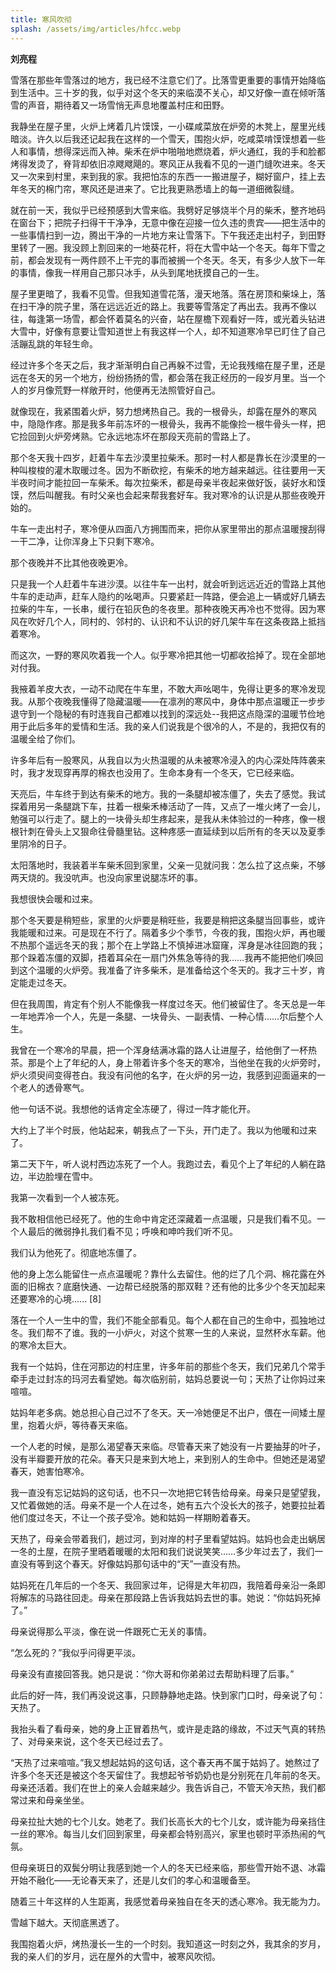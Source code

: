 ```yaml
---
title: 寒风吹彻
splash: /assets/img/articles/hfcc.webp
---
```


**刘亮程**

雪落在那些年雪落过的地方，我已经不注意它们了。比落雪更重要的事情开始降临到生活中。三十岁的我，似乎对这个冬天的来临漠不关心，却又好像一直在倾听落雪的声音，期待着又一场雪悄无声息地覆盖村庄和田野。

我静坐在屋子里，火炉上烤着几片馍馍，一小碟咸菜放在炉旁的木凳上，屋里光线暗淡。许久以后我还记起我在这样的一个雪天，围抱火炉，吃咸菜啃馍馍想着一些人和事情，想得深远而入神。柴禾在炉中啪啪地燃烧着，炉火通红，我的手和脸都烤得发烫了，脊背却依旧凉飕飕飓的。寒风正从我看不见的一道门缝吹进来。冬天又一次来到村里，来到我的家。我把怕冻的东西一一搬进屋子，糊好窗户，挂上去年冬天的棉门帘，寒风还是进来了。它比我更熟悉墙上的每一道细微裂缝。

就在前一天，我似乎已经预感到大雪来临。我劈好足够烧半个月的柴禾，整齐地码在窗台下；把院子扫得干干净净，无意中像在迎接一位久违的贵宾——把生活中的一些事情扫到一边，腾出干净的一片地方来让雪落下。下午我还走出村子，到田野里转了一圈。我没顾上割回来的一地葵花杆，将在大雪中站一个冬天。每年下雪之前，都会发现有一两件顾不上干完的事而被搁一个冬天。冬天，有多少人放下一年的事情，像我一样用自己那只冰手，从头到尾地抚摸自己的一生。

屋子里更暗了，我看不见雪。但我知道雪花落，漫天地落。落在房顶和柴垛上，落在扫干净的院子里，落在远远近近的路上。我要等雪落定了再出去。我再不像以往，每逢第一场雪，都会怀着莫名的兴奋，站在屋檐下观看好一阵，或光着头钻进大雪中，好像有意要让雪知道世上有我这样一个人，却不知道寒冷早已盯住了自己活蹦乱跳的年轻生命。

经过许多个冬天之后，我才渐渐明白自己再躲不过雪，无论我残缩在屋子里，还是远在冬天的另一个地方，纷纷扬扬的雪，都会落在我正经历的一段岁月里。当一个人的岁月像荒野一样敞开时，他便再无法照管好自己。

就像现在，我紧围着火炉，努力想烤热自己。我的一根骨头，却露在屋外的寒风中，隐隐作疼。那是我多年前冻坏的一根骨头，我再不能像捡一根牛骨头一样，把它捡回到火炉旁烤熟。它永远地冻坏在那段天亮前的雪路上了。

那个冬天我十四岁，赶着牛车去沙漠里拉柴禾。那时一村人都是靠长在沙漠里的一种叫梭梭的灌木取暖过冬。因为不断砍挖，有柴禾的地方越来越远。往往要用一天半夜时间才能拉回一车柴禾。每次拉柴禾，都是母亲半夜起来做好饭，装好水和馍馍，然后叫醒我。有时父亲也会起来帮我套好车。我对寒冷的认识是从那些夜晚开始的。

牛车一走出村子，寒冷便从四面八方拥围而来，把你从家里带出的那点温暖搜刮得一干二净，让你浑身上下只剩下寒冷。

那个夜晚并不比其他夜晚更冷。

只是我一个人赶着牛车进沙漠。以往牛车一出村，就会听到远远近近的雪路上其他牛车的走动声，赶车人隐约的吆喝声。只要紧赶一阵路，便会追上一辆或好几辆去拉柴的牛车，一长串，缓行在铅灰色的冬夜里。那种夜晚天再冷也不觉得。因为寒风在吹好几个人，同村的、邻村的、认识和不认识的好几架牛车在这条夜路上抵挡着寒冷。

而这次，一野的寒风吹着我一个人。似乎寒冷把其他一切都收拾掉了。现在全部地对付我。

我掖着羊皮大衣，一动不动爬在牛车里，不敢大声吆喝牛，免得让更多的寒冷发现我。从那个夜晚我懂得了隐藏温暖——在凛冽的寒风中，身体中那点温暖正一步步退守到一个隐秘的有时连我自己都难以找到的深远处--我把这点隐深的温暖节俭地用于此后多年的爱情和生活。我的亲人们说我是个很冷的人，不是的，我把仅有的温暖全给了你们。

许多年后有一股寒风，从我自以为火热温暖的从未被寒冷浸入的内心深处阵阵袭来时，我才发现穿再厚的棉衣也没用了。生命本身有一个冬天，它已经来临。

天亮后，牛车终于到达有柴禾的地方。我的一条腿却被冻僵了，失去了感觉。我试探着用另一条腿跳下车，拄着一根柴禾棒活动了一阵，又点了一堆火烤了一会儿，勉强可以行走了。腿上的一块骨头却生疼起来，是我从未体验过的一种疼，像一根根针刺在骨头上又狠命往骨髓里钻。这种疼感一直延续到以后所有的冬天以及夏季里阴冷的日子。

太阳落地时，我装着半车柴禾回到家里，父亲一见就问我：怎么拉了这点柴，不够两天烧的。我没吭声。也没向家里说腿冻坏的事。

我想很快会暖和过来。

那个冬天要是稍短些，家里的火炉要是稍旺些，我要是稍把这条腿当回事些，或许我能暖和过来。可是现在不行了。隔着多少个季节，今夜的我，围抱火炉，再也暖不热那个遥远冬天的我；那个在上学路上不慎掉进冰窟窿，浑身是冰往回跑的我；那个跺着冻僵的双脚，捂着耳朵在一扇门外焦急等待的我……我再不能把他们唤回到这个温暖的火炉旁。我准备了许多柴禾，是准备给这个冬天的。我才三十岁，肯定能走过冬天。

但在我周围，肯定有个别人不能像我一样度过冬天。他们被留住了。冬天总是一年一年地弄冷一个人，先是一条腿、一块骨头、一副表情、一种心情……尔后整个人生。

我曾在一个寒冷的早晨，把一个浑身结满冰霜的路人让进屋子，给他倒了一杯热茶。那是个上了年纪的人，身上带着许多个冬天的寒冷，当他坐在我的火炉旁时，炉火须臾间变得苍白。我没有问他的名字，在火炉的另一边，我感到迎面逼来的一个老人的透骨寒气。

他一句话不说。我想他的话肯定全冻硬了，得过一阵才能化开。

大约上了半个时辰，他站起来，朝我点了一下头，开门走了。我以为他暖和过来了。

第二天下午，听人说村西边冻死了一个人。我跑过去，看见个上了年纪的人躺在路边，半边脸埋在雪中。

我第一次看到一个人被冻死。

我不敢相信他已经死了。他的生命中肯定还深藏着一点温暖，只是我们看不见。一个人最后的微弱挣扎我们看不见；呼唤和呻吟我们听不见。

我们认为他死了。彻底地冻僵了。

他的身上怎么能留住一点点温暖呢？靠什么去留住。他的烂了几个洞、棉花露在外面的旧棉衣？底磨快通、一边帮已经脱落的那双鞋？还有他的比多少个冬天加起来还要寒冷的心境...... [8]

落在一个人一生中的雪，我们不能全部看见。每个人都在自己的生命中，孤独地过冬。我们帮不了谁。我的一小炉火，对这个贫寒一生的人来说，显然杯水车薪。他的寒冷太巨大。

我有一个姑妈，住在河那边的村庄里，许多年前的那些个冬天，我们兄弟几个常手牵手走过封冻的玛河去看望她。每次临别前，姑妈总要说一句；天热了让你妈过来喧喧。

姑妈年老多病。她总担心自己过不了冬天。天一冷她便足不出户，偎在一间矮土屋里，抱着火炉，等待春天来临。

一个人老的时候，是那么渴望春天来临。尽管春天来了她没有一片要抽芽的叶子，没有半瓣要开放的花朵。春天只是来到大地上，来到别人的生命中。但她还是渴望春天，她害怕寒冷。

我一直没有忘记姑妈的这句话，也不只一次地把它转告给母亲。母亲只是望望我，又忙着做她的活。母亲不是一个人在过冬，她有五六个没长大的孩子，她要拉扯着他们度过冬天，不让一个孩子受冷。她和姑妈一样期盼着春天。

天热了，母亲会带着我们，趟过河，到对岸的村子里看望姑妈。姑妈也会走出蜗居一冬的土屋，在院子里晒着暖暖的太阳和我们说说笑笑……多少年过去了，我们一直没有等到这个春天。好像姑妈那句话中的“天”一直没有热。

姑妈死在几年后的一个冬天、我回家过年，记得是大年初四，我陪着母亲沿一条即将解冻的马路往回走。母亲在那段路上告诉我姑妈去世的事。她说：“你姑妈死掉了。”

母亲说得那么平淡，像在说一件跟死亡无关的事情。

“怎么死的？”我似乎问得更平淡。

母亲没有直接回答我。她只是说：“你大哥和你弟弟过去帮助料理了后事。”

此后的好一阵，我们再没说这事，只顾静静地走路。快到家门口时，母亲说了句：天热了。

我抬头看了看母亲，她的身上正冒着热气，或许是走路的缘故，不过天气真的转热了、对母亲来说，这个冬天已经过去了。

“天热了过来喧喧。”我又想起姑妈的这句话，这个春天再不属于姑妈了。她熬过了许多个冬天还是被这个冬天留住了。我想起爷爷奶奶也是分别死在几年前的冬天。母亲还活着。我们在世上的亲人会越来越少。我告诉自己，不管天冷天热，我们都常过来和母亲坐坐。

母亲拉扯大她的七个儿女。她老了。我们长高长大的七个儿女，或许能为母亲挡住一丝的寒冷。每当儿女们回到家里，母亲都会特别高兴，家里也顿时平添热闹的气氛。

但母亲斑日的双鬓分明让我感到她一个人的冬天已经来临，那些雪开始不退、冰霜开始不融化——无论春天来了，还是儿女们的孝心和温暖备至。

随着三十年这样的人生距离，我感觉着母亲独自在冬天的透心寒冷。我无能为力。

雪越下越大。天彻底黑透了。

我围抱着火炉，烤热漫长一生的一个时刻。我知道这一时刻之外，我其余的岁月，我的亲人们的岁月，远在屋外的大雪中，被寒风吹彻。